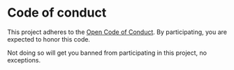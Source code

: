Code of conduct
===============

This project adheres to the [Open Code of Conduct][code-of-conduct]. By participating, you are expected to honor this code.

Not doing so will get you banned from participating in this project, no exceptions.


[code-of-conduct]: http://todogroup.org/opencodeofconduct/#OneTrueError/support@onetrueerror.com.
